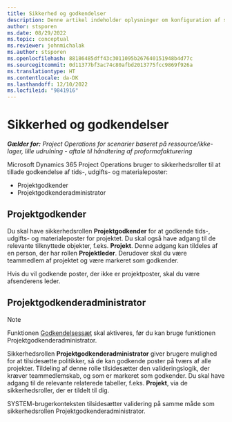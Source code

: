 ```yaml
---
title: Sikkerhed og godkendelser
description: Denne artikel indeholder oplysninger om konfiguration af sikkerhed i forbindelse med arbejdet med godkendelser i Microsoft Dynamics 365 Project Operations.
author: stsporen
ms.date: 08/29/2022
ms.topic: conceptual
ms.reviewer: johnmichalak
ms.author: stsporen
ms.openlocfilehash: 88186485dff43c3011095b267640151948b4d77c
ms.sourcegitcommit: 0d11377bf3ac74c80afbd2013775fcc9869f926a
ms.translationtype: HT
ms.contentlocale: da-DK
ms.lasthandoff: 12/10/2022
ms.locfileid: "9841916"
---
```

# <a name="security-and-approvals"></a>Sikkerhed og godkendelser

_**Gælder for:** Project Operations for scenarier baseret på ressource/ikke-lager, lille udrulning - aftale til håndtering af proformafakturering_

Microsoft Dynamics 365 Project Operations bruger to sikkerhedsroller til at tillade godkendelse af tids-, udgifts- og materialeposter:

- Projektgodkender
- Projektgodkenderadministrator

## <a name="project-approver"></a>Projektgodkender

Du skal have sikkerhedsrollen **Projektgodkender** for at godkende tids-, udgifts- og materialeposter for projektet. Du skal også have adgang til de relevante tilknyttede objekter, f.eks. **Projekt**. Denne adgang kan tildeles af en person, der har rollen **Projektleder**. Derudover skal du være teammedlem af projektet og være markeret som godkender.

Hvis du vil godkende poster, der ikke er projektposter, skal du være afsenderens leder.

## <a name="project-approver-admin"></a>Projektgodkenderadministrator

> [!NOTE]
> Funktionen [Godkendelsessæt](approval-sets.md) skal aktiveres, før du kan bruge funktionen Projektgodkenderadministrator.

Sikkerhedsrollen **Projektgodkenderadministrator** giver brugere mulighed for at tilsidesætte politikker, så de kan godkende poster på tværs af alle projekter. Tildeling af denne rolle tilsidesætter den valideringslogik, der kræver teammedlemskab, og som er markeret som godkender. Du skal have adgang til de relevante relaterede tabeller, f.eks. **Projekt**, via de sikkerhedsroller, der er tildelt til dig.

SYSTEM-brugerkonteksten tilsidesætter validering på samme måde som sikkerhedsrollen Projektgodkenderadministrator.

